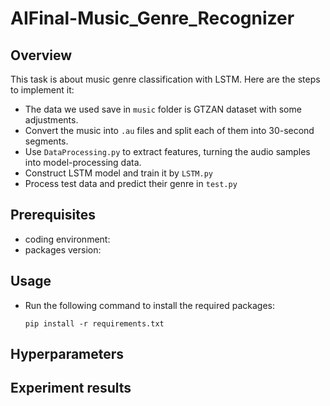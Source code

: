 # AIFinal-Music_Genre_Recognizer

## Overview
This task is about music genre classification with LSTM. Here are the steps to implement it:

- The data we used save in `music` folder is GTZAN dataset with some adjustments.
- Convert the music into `.au` files and split each of them into 30-second segments.
- Use `DataProcessing.py` to extract features, turning the audio samples into model-processing data.
- Construct LSTM model and train it by `LSTM.py`
- Process test data and predict their genre in `test.py`

## Prerequisites

- coding environment:
- packages version: 
 
## Usage
- Run the following command to install the required packages:
  
  ```
  pip install -r requirements.txt
  ```
  

## Hyperparameters

## Experiment results
